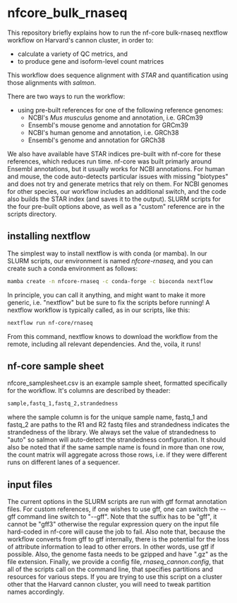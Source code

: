 # nfcore_bulk_rnaseq
This repository briefly explains how to run the nf-core bulk-rnaseq nextflow workflow on Harvard's cannon cluster, in order to: 
* calculate a variety of QC metrics, and
* to produce gene and isoform-level count matrices

This workflow does sequence alignment with *STAR* and quantification using those alignments with *salmon*.

There are two ways to run the workflow:
* using pre-built references for one of the following reference genomes:
  * NCBI's *Mus musculus* genome and annotation, i.e. GRCm39
  * Ensembl's mouse genome and annotation for GRCm39
  * NCBI's human genome and annotation, i.e. GRCh38
  * Ensembl's genome and annotation for GRCh38

We also have available have STAR indices pre-built with nf-core for these references, which reduces run time. nf-core was built primarly around Ensembl annotations, but it usually works for NCBI annotations. For human and mouse, the code auto-detects particular issues with missing "biotypes" and does not try and generate metrics that rely on them. For NCBI genomes for other species, our workflow includes an additional switch, and the code also builds the STAR index (and saves it to the output). SLURM scripts for the four pre-built options above, as well as a "custom" reference are in the scripts directory.


## installing nextflow
The simplest way to install nextflow is with conda (or mamba). In our SLURM scripts, our environment is named *nfcore-rnaseq*, and you can create such a conda environment as follows:
```bash
mamba create -n nfcore-rnaseq -c conda-forge -c bioconda nextflow
```

In principle, you can call it anything, and might want to make it more generic, i.e. "nextflow" but be sure to fix the scripts before running! A nextflow workflow is typically called, as in our scripts, like this:

```bash
nextflow run nf-core/rnaseq  
```

From this command, nextflow knows to download the workflow from the remote, including all relevant dependencies. And the, voila, it runs!

## nf-core sample sheet
nfcore_samplesheet.csv is an example sample sheet, formatted specifically for the workflow. It's columns are described by theader:

```bash
sample,fastq_1,fastq_2,strandedness
```
where the sample column is for the unique sample name, fastq_1 and fastq_2 are paths to the R1 and R2 fastq files and strandedness indicates the strandedness of the library. We always set the value of strandedness to "auto" so salmon will auto-detect the strandedness configuration. It should also be noted that if the same sample name is found in more than one row, the count matrix will aggregate across those rows, i.e. if they were different runs on different lanes of a sequencer.


## input files
The current options in the SLURM scripts are run with gtf format annotation files. For custom references, if one wishes to use gff, one can switch the --gff command line switch to "--gff". Note that the suffix has to be "gff", it cannot be "gff3" otherwise the regular expression query on the input file hard-coded in nf-core will cause the job to fail. Also note that, because the workflow converts from gff to gtf internally, there is the potential for the loss of attribute information to lead to other errors. In other words, use gtf if possible. Also, the genome fasta needs to be gzipped and have ".gz" as the file extension. Finally, we provide a config file, *rnaseq_cannon.config*, that all of the scripts call on the command line,  that specifies partitions and resources for various steps. If you are trying to use this script on a cluster other that the Harvard cannon cluster, you will need to tweak partition names accordingly.
